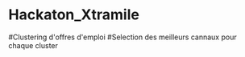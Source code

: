 # Hackaton_Xtramile

#Clustering d'offres d'emploi
#Selection des meilleurs cannaux pour chaque cluster
